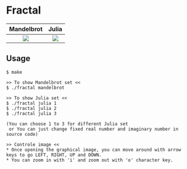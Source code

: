 # Fractal
Mandelbrot             |  Julia
:-------------------------:|:-------------------------:
![](https://github.com/hy-3/fractal/blob/master/gif/mandelbrot.gif)  |  ![](https://github.com/hy-3/fractal/blob/master/gif/julia.gif)

## Usage
```
$ make

>> To show Mandelbrot set <<
$ ./fractal mandelbrot

>> To show Julia set <<
$ ./fractal julia 1
$ ./fractal julia 2
$ ./fractal julia 3

(You can choose 1 to 3 for different Julia set
 or You can just change fixed real number and imaginary number in source code)

>> Controle image <<
* Once opening the graphical image, you can move around with arrow keys to go LEFT, RIGHT, UP and DOWN.
* You can zoom in with 'i' and zoom out with 'o' character key.
```
